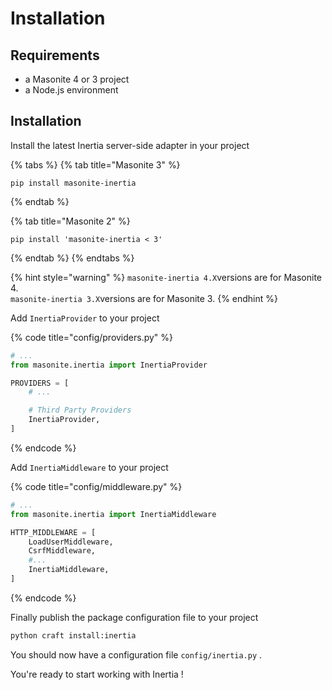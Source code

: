 # Installation

## Requirements

* a Masonite 4 or 3 project
* a Node.js environment

## Installation

Install the latest Inertia server-side adapter in your project

{% tabs %}
{% tab title="Masonite 3" %}
```text
pip install masonite-inertia
```
{% endtab %}

{% tab title="Masonite 2" %}
```text
pip install 'masonite-inertia < 3'
```
{% endtab %}
{% endtabs %}

{% hint style="warning" %}
`masonite-inertia 4.X`versions are for Masonite 4.  
`masonite-inertia 3.X`versions are for Masonite 3.
{% endhint %}

Add `InertiaProvider` to your project

{% code title="config/providers.py" %}
```python
# ...
from masonite.inertia import InertiaProvider

PROVIDERS = [
    # ...

    # Third Party Providers
    InertiaProvider,
]
```
{% endcode %}

Add `InertiaMiddleware` to your project

{% code title="config/middleware.py" %}
```python
# ...
from masonite.inertia import InertiaMiddleware

HTTP_MIDDLEWARE = [
    LoadUserMiddleware,
    CsrfMiddleware,
    #...
    InertiaMiddleware,
]
```
{% endcode %}

Finally publish the package configuration file to your project

```python
python craft install:inertia
```

You should now have a configuration file `config/inertia.py` .

You're ready to start working with Inertia !

